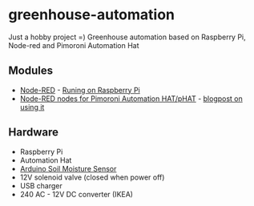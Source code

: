 # greenhouse-automation
Just a hobby project =) Greenhouse automation based on Raspberry Pi, Node-red and Pimoroni Automation Hat


## Modules
* [Node-RED](https://nodered.org/) - [Runing on Raspberry Pi](https://nodered.org/docs/getting-started/raspberrypi)
* [Node-RED nodes for Pimoroni Automation HAT/pHAT](https://github.com/shortbloke/node-red-contrib-automation-hat) - [blogpost on using it](https://www.martinrowan.co.uk/2018/09/node-red-support-for-pimoroni-automation-hat-phat/)

## Hardware
* Raspberry Pi
* Automation Hat
* [Arduino Soil Moisture Sensor](https://thepihut.com/blogs/raspberry-pi-tutorials/raspberry-pi-plant-pot-moisture-sensor-with-email-notification-tutorial)
* 12V solenoid valve (closed when power off)
* USB charger
* 240 AC - 12V DC converter (IKEA)
